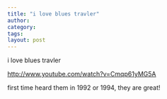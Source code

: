 ```yaml
---
title: "i love blues travler"
author:
category: 
tags: 
layout: post
---
```

i love blues travler

<a href="http://www.youtube.com/watch?v=Cmqp61yMG5A">http://www.youtube.com/watch?v=Cmqp61yMG5A</a>

first time heard them in 1992 or 1994, they are great!

